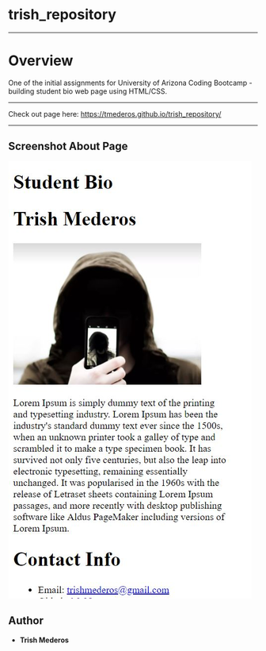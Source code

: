 # trish_repository
---
# Overview
One of the initial assignments for University of Arizona Coding Bootcamp - building student bio web page using HTML/CSS.

---
Check out page here: https://tmederos.github.io/trish_repository/

---
## Screenshot About Page

![Screenshot](https://github.com/tmederos/trish_repository/blob/master/screen-shot.jpg)


## Author

* **Trish Mederos**
